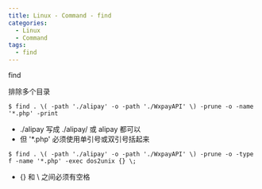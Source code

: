 ```yaml
---
title: Linux - Command - find
categories:
  - Linux
  - Command
tags:
  - find
---
```


find

<!--more-->

排除多个目录
```
$ find . \( -path './alipay' -o -path './WxpayAPI' \) -prune -o -name '*.php' -print
```
* ./alipay 写成 ./alipay/ 或 alipay 都可以
* 但 '*.php' 必须使用单引号或双引号括起来

```
$ find . \( -path './alipay' -o -path './WxpayAPI' \) -prune -o -type f -name '*.php' -exec dos2unix {} \;
```
* {} 和 \ 之间必须有空格
